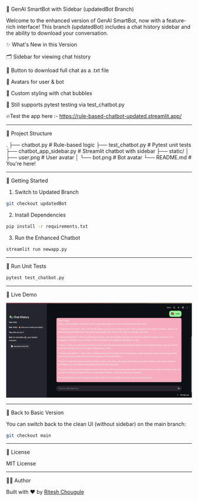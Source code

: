 🤖 GenAI SmartBot with Sidebar (updatedBot Branch)

Welcome to the enhanced version of GenAI SmartBot, now with a feature-rich interface! This branch (updatedBot) includes a chat history sidebar and the ability to download your conversation.

✨ What's New in this Version

🗂️ Sidebar for viewing chat history

📄 Button to download full chat as a .txt file

👤 Avatars for user & bot

🎨 Custom styling with chat bubbles

🧪 Still supports pytest testing via test_chatbot.py

🔥Test the app here :-
https://rule-based-chatbot-updated.streamlit.app/

---


📂 Project Structure

.
├── chatbot.py             # Rule-based logic
├── test_chatbot.py        # Pytest unit tests
├── chatbot_app_sidebar.py # Streamlit chatbot with sidebar
├── static/
│   ├── user.png           # User avatar
│   └── bot.png            # Bot avatar
└── README.md              # You're here!

---

🚀 Getting Started

1. Switch to Updated Branch
```bash
git checkout updatedBot
```

2. Install Dependencies
```bash
pip install -r requirements.txt
```

3. Run the Enhanced Chatbot
```bash
streamlit run newapp.py
```

---

🧪 Run Unit Tests

```bash
pytest test_chatbot.py
```

---


📸 Live Demo

![Chatbot Demo](/static/chatbot_demo.gif)

---


🔄 Back to Basic Version

You can switch back to the clean UI (without sidebar) on the main branch:

```bash
git checkout main
```

---


📃 License

MIT License

---


👨‍💻 Author

Built with ❤️ by [Ritesh Chougule](https://github.com/RiteshRC96)

